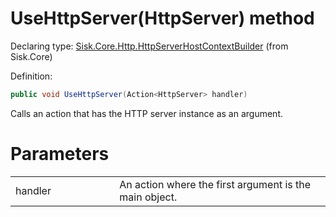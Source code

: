 <!--

Copyrights 2023 Sisk Framework - CypherPotato
Published under MIT license

!!! DO NOT EDIT THIS FILE !!!
This file was generated by a tool in the Sisk package. To edit the information in this documentation,
edit the XML documentation present in the Sisk source code.

-->


# UseHttpServer(HttpServer) method

Declaring type: [Sisk.Core.Http.HttpServerHostContextBuilder](/read?q=/contents/spec/Sisk.Core.Http.HttpServerHostContextBuilder.md) (from Sisk.Core)


Definition:

```cs
public void UseHttpServer(Action<HttpServer> handler)
```

Calls an action that has the HTTP server instance as an argument.


# Parameters

<table>
    <tbody>
<tr>
    <td width="33%">handler</td>
    <td>An action where the first argument is the main  object.</td>
</tr>
    </tbody>
</table>
